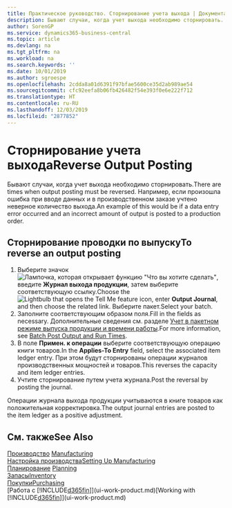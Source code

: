 ```yaml
---
title: Практическое руководство. Сторнирование учета выхода | Документация Майкрософт
description: Бывают случаи, когда учет выхода необходимо сторнировать. Например, если произошла ошибка при вводе данных и в производственном заказе учтено неверное количество выхода.
author: SorenGP
ms.service: dynamics365-business-central
ms.topic: article
ms.devlang: na
ms.tgt_pltfrm: na
ms.workload: na
ms.search.keywords: ''
ms.date: 10/01/2019
ms.author: sgroespe
ms.openlocfilehash: 2cdda8a01d6391f97bfae5600ce35d2ab989ae54
ms.sourcegitcommit: cfc92eefa8b06fb426482f54e393f0e6e222f712
ms.translationtype: HT
ms.contentlocale: ru-RU
ms.lasthandoff: 12/03/2019
ms.locfileid: "2877852"
---
```

# <a name="reverse-output-posting"></a><span data-ttu-id="0eaa7-104">Сторнирование учета выхода</span><span class="sxs-lookup"><span data-stu-id="0eaa7-104">Reverse Output Posting</span></span>
<span data-ttu-id="0eaa7-105">Бывают случаи, когда учет выхода необходимо сторнировать.</span><span class="sxs-lookup"><span data-stu-id="0eaa7-105">There are times when output posting must be reversed.</span></span> <span data-ttu-id="0eaa7-106">Например, если произошла ошибка при вводе данных и в производственном заказе учтено неверное количество выхода.</span><span class="sxs-lookup"><span data-stu-id="0eaa7-106">An example of this would be if a data entry error occurred and an incorrect amount of output is posted to a production order.</span></span>  

## <a name="to-reverse-an-output-posting"></a><span data-ttu-id="0eaa7-107">Сторнирование проводки по выпуску</span><span class="sxs-lookup"><span data-stu-id="0eaa7-107">To reverse an output posting</span></span>  
1.  <span data-ttu-id="0eaa7-108">Выберите значок ![Лампочка, которая открывает функцию "Что вы хотите сделать"](media/ui-search/search_small.png "Что вы хотите сделать"), введите **Журнал выхода продукции**, затем выберите соответствующую ссылку.</span><span class="sxs-lookup"><span data-stu-id="0eaa7-108">Choose the ![Lightbulb that opens the Tell Me feature](media/ui-search/search_small.png "Tell me what you want to do") icon, enter **Output Journal**, and then choose the related link.</span></span> <span data-ttu-id="0eaa7-109">Выберите пакет.</span><span class="sxs-lookup"><span data-stu-id="0eaa7-109">Select your batch.</span></span>  
2. <span data-ttu-id="0eaa7-110">Заполните соответствующим образом поля.</span><span class="sxs-lookup"><span data-stu-id="0eaa7-110">Fill in the fields as necessary.</span></span> <span data-ttu-id="0eaa7-111">Дополнительные сведения см. разделе [Учет в пакетном режиме выпуска продукции и времени работы](production-how-to-post-output-quantity.md).</span><span class="sxs-lookup"><span data-stu-id="0eaa7-111">For more information, see [Batch Post Output and Run Times](production-how-to-post-output-quantity.md).</span></span>
3.  <span data-ttu-id="0eaa7-112">В поле **Примен. к операции** выберите соответствующую операцию книги товаров.</span><span class="sxs-lookup"><span data-stu-id="0eaa7-112">In the **Applies-To Entry** field, select the associated item ledger entry.</span></span> <span data-ttu-id="0eaa7-113">При этом будут сторнированы операции журналов производственных мощностей и товаров.</span><span class="sxs-lookup"><span data-stu-id="0eaa7-113">This reverses the capacity and item ledger entries.</span></span>  
4. <span data-ttu-id="0eaa7-114">Учтите сторнирование путем учета журнала.</span><span class="sxs-lookup"><span data-stu-id="0eaa7-114">Post the reversal by posting the journal.</span></span>  

<span data-ttu-id="0eaa7-115">Операции журнала выхода продукции учитываются в книге товаров как положительная корректировка.</span><span class="sxs-lookup"><span data-stu-id="0eaa7-115">The output journal entries are posted to the item ledger as a positive adjustment.</span></span>  

## <a name="see-also"></a><span data-ttu-id="0eaa7-116">См. также</span><span class="sxs-lookup"><span data-stu-id="0eaa7-116">See Also</span></span>  
 <span data-ttu-id="0eaa7-117">[Производство](production-manage-manufacturing.md)  </span><span class="sxs-lookup"><span data-stu-id="0eaa7-117">[Manufacturing](production-manage-manufacturing.md)  </span></span>  
 [<span data-ttu-id="0eaa7-118">Настройка производства</span><span class="sxs-lookup"><span data-stu-id="0eaa7-118">Setting Up Manufacturing</span></span>](production-configure-production-processes.md)  
 <span data-ttu-id="0eaa7-119">[Планирование](production-planning.md)    </span><span class="sxs-lookup"><span data-stu-id="0eaa7-119">[Planning](production-planning.md)    </span></span>  
 [<span data-ttu-id="0eaa7-120">Запасы</span><span class="sxs-lookup"><span data-stu-id="0eaa7-120">Inventory</span></span>](inventory-manage-inventory.md)  
 [<span data-ttu-id="0eaa7-121">Покупки</span><span class="sxs-lookup"><span data-stu-id="0eaa7-121">Purchasing</span></span>](purchasing-manage-purchasing.md)  
 <span data-ttu-id="0eaa7-122">[Работа с [!INCLUDE[d365fin](includes/d365fin_md.md)]](ui-work-product.md)</span><span class="sxs-lookup"><span data-stu-id="0eaa7-122">[Working with [!INCLUDE[d365fin](includes/d365fin_md.md)]](ui-work-product.md)</span></span>  
